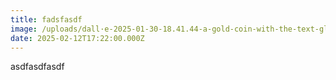 ```yaml
---
title: fadsfasdf
image: /uploads/dall·e-2025-01-30-18.41.44-a-gold-coin-with-the-text-gldb-t-engraved-on-its-surface.-the-text-should-be-bold-and-clearly-visible-with-no-extra-symbols-or-letters.-the-coin-ha.webp
date: 2025-02-12T17:22:00.000Z
---
```

asdfasdfasdf
